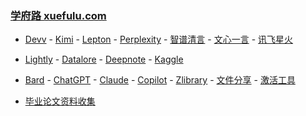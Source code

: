 ### **[学府路 xuefulu.com](http://xuefulu.com/)**

+ [Devv](https://devv.ai) - [Kimi](https://kimi.moonshot.cn/) - [Lepton](https://search.lepton.run) - [Perplexity](https://www.perplexity.ai) - [智谱清言](https://chatglm.cn/main/alltoolsdetail) - [文心一言](https://yiyan.baidu.com) - [讯飞星火](https://xinghuo.xfyun.cn/desk)

+ [Lightly](https://lightly.teamcode.com/login) - [Datalore](https://datalore.jetbrains.com/) - [Deepnote](https://deepnote.com/sign-in) - [Kaggle](https://www.kaggle.com/)

+ [Bard](https://bard.google.com/chat) - [ChatGPT](https://chat.openai.com/) - [Claude](https://claude.ai/) - [Copilot](https://copilot.microsoft.com) - [Zlibrary](https://zh.z-library.se/) - [文件分享](https://wormhole.app) - [激活工具](https://pan.baidu.com/s/14U3zIG4tG6ZdMBrHaPaLzw?pwd=c65c#list/path=%2FHEU%20KMS%20Activator)

+ [毕业论文资料收集](https://send2me.cn/b8YG5Ez2/RI-z442A7iRs7A)




